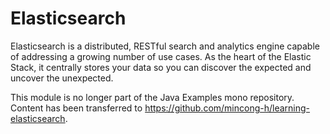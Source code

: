# Elasticsearch

Elasticsearch is a distributed, RESTful search and analytics engine capable of
addressing a growing number of use cases. As the heart of the Elastic Stack,
it centrally stores your data so you can discover the expected and uncover the
unexpected.

This module is no longer part of the Java Examples mono repository. Content has been transferred to <https://github.com/mincong-h/learning-elasticsearch>.
